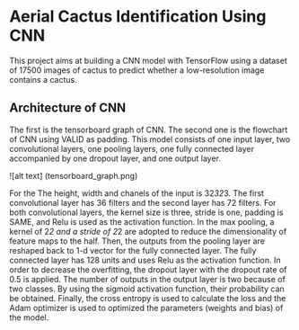 # Aerial Cactus Identification Using CNN

This project aims at building a CNN model with TensorFlow using a dataset of 17500 images of cactus to predict whether a low-resolution image contains a cactus. 

## Architecture of CNN

The first is the tensorboard graph of CNN. The second one is the flowchart of CNN using VALID as padding. This model consists of one input layer, two convolutional layers, one pooling layers, one fully connected layer accompanied by one dropout layer, and one output layer. 

![alt text] (tensorboard_graph.png)

For the The height, width and chanels of the input is 32*32*3.  The first convolutional layer has 36 filters and the second layer has 72 filters. For both convolutional layers, the kernel size is three, stride is one, padding is SAME, and Relu is used as the activation function. In the max pooling, a kernel of 2*2 and a stride of 2*2 are adopted to reduce the dimensionality of feature maps to the half. Then, the outputs from the pooling layer are reshaped back to 1-d vector for the fully connected layer. The fully connected layer has 128 units and uses Relu as the activation function. In order to decrease the overfitting, the dropout layer with the dropout rate of 0.5 is applied. The number of outputs in the output layer is two because of two classes. By using the sigmoid activation function, their probability can be obtained. Finally, the cross entropy is used to calculate the loss and the Adam optimizer is used to optimized the parameters (weights and bias) of the model. 





